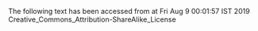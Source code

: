 The following text has been accessed from at Fri Aug 9 00:01:57 IST 2019
Creative_Commons_Attribution-ShareAlike_License
